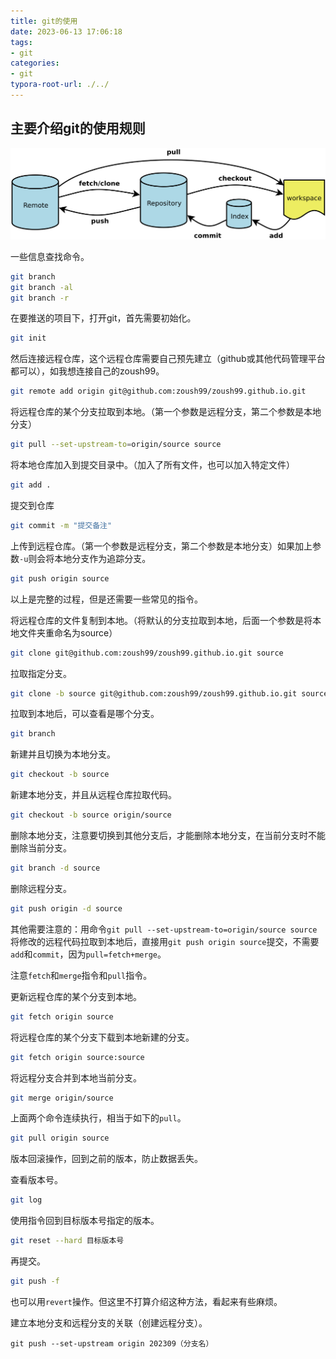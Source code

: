 ```yaml
---
title: git的使用
date: 2023-06-13 17:06:18
tags: 
- git
categories: 
- git
typora-root-url: ./../
---
```


## 主要介绍git的使用规则

<!--more-->

![](/paper_source/git指令/graph.jpg)

一些信息查找命令。

```sh
git branch
git branch -al
git branch -r
```

在要推送的项目下，打开git，首先需要初始化。

```sh
git init
```

然后连接远程仓库，这个远程仓库需要自己预先建立（github或其他代码管理平台都可以），如我想连接自己的zoush99。

```sh
git remote add origin git@github.com:zoush99/zoush99.github.io.git
```

将远程仓库的某个分支拉取到本地。（第一个参数是远程分支，第二个参数是本地分支）

```sh
git pull --set-upstream-to=origin/source source
```

将本地仓库加入到提交目录中。（加入了所有文件，也可以加入特定文件）

```sh
git add .
```

提交到仓库

```sh
git commit -m "提交备注"
```

上传到远程仓库。（第一个参数是远程分支，第二个参数是本地分支）如果加上参数`-u`则会将本地分支作为追踪分支。

```sh
git push origin source
```

以上是完整的过程，但是还需要一些常见的指令。

将远程仓库的文件复制到本地。（将默认的分支拉取到本地，后面一个参数是将本地文件夹重命名为source）

```sh
git clone git@github.com:zoush99/zoush99.github.io.git source
```

拉取指定分支。

```sh
git clone -b source git@github.com:zoush99/zoush99.github.io.git source
```

拉取到本地后，可以查看是哪个分支。

```sh
git branch
```

新建并且切换为本地分支。

```sh
git checkout -b source
```

新建本地分支，并且从远程仓库拉取代码。

```sh
git checkout -b source origin/source
```
删除本地分支，注意要切换到其他分支后，才能删除本地分支，在当前分支时不能删除当前分支。

```sh
git branch -d source
```

删除远程分支。

```sh
git push origin -d source
```

其他需要注意的：用命令`git pull --set-upstream-to=origin/source source`将修改的远程代码拉取到本地后，直接用`git push origin source`提交，不需要`add`和`commit`，因为`pull=fetch+merge`。

注意`fetch`和`merge`指令和`pull`指令。

更新远程仓库的某个分支到本地。

```sh
git fetch origin source
```

将远程仓库的某个分支下载到本地新建的分支。

```sh
git fetch origin source:source
```

将远程分支合并到本地当前分支。

```sh
git merge origin/source
```

上面两个命令连续执行，相当于如下的`pull`。

```sh
git pull origin source
```

版本回滚操作，回到之前的版本，防止数据丢失。

查看版本号。

```sh
git log
```

使用指令回到目标版本号指定的版本。

```sh
git reset --hard 目标版本号
```

再提交。

```sh
git push -f
```

也可以用`revert`操作。但这里不打算介绍这种方法，看起来有些麻烦。



建立本地分支和远程分支的关联（创建远程分支）。

```
git push --set-upstream origin 202309（分支名）
```
